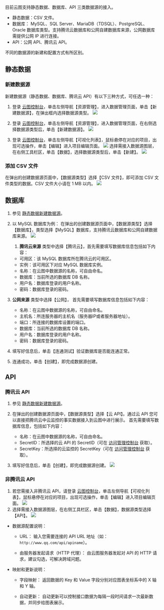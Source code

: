 目前云图支持静态数据、数据库、API 三类数据源的接入。

- 静态数据：CSV 文件。
- 数据库： MySQL、SQL Server、MariaDB（TDSQL）、PostgreSQL、Oracle 数据库类型。支持腾讯云数据库和公网自建数据库来源，公网数据库需提供公网 IP 进行连接。
- API：公网 API、腾讯云 API。

不同的数据源的新建和配置方式有所区别。
## 静态数据
<span id="create"></span>
### 新建数据源
新建数据源（静态数据、数据库、腾讯云 API）有以下三种方式，可任选一种：
1. 登录 [云图控制台](https://console.cloud.tencent.com/yuntu)，单击左侧导航【资源管理】，进入数据管理页面，单击【新建数据源】，在弹出框内选择数据源类型。
  ![](https://mc.qcloudimg.com/static/img/12a030652380933852969531b3b92d79/image.png)

2. 登录 [云图控制台](https://console.cloud.tencent.com/yuntu)，单击左侧导航【资源管理】，进入数据管理页面，在右侧选择数据源类型后，单击【新建数据源】。
  ![](https://mc.qcloudimg.com/static/img/4c93d07d3783c69b32fd73e46a47b2e2/image.png)

3. 登录 [云图控制台](https://console.cloud.tencent.com/yuntu)，单击左侧导航【可视化列表】，鼠标悬停在对应的项目，出现可选操作，单击【编辑】进入项目编辑页面。
  ![](https://mc.qcloudimg.com/static/img/edc3e3b126bb5ea30804f2ddbc46d2fe/image.png)
  选择需接入数据源图层，在右侧工具栏区，单击【数据】，选择数据源类型后，单击【新建】。
  ![](https://mc.qcloudimg.com/static/img/bca0b2e041c9861a8607eb224990a9af/image.png)
  
### 添加 CSV 文件
在弹出的创建数据源页面中，【数据源类型】选择【CSV 文件】，即可添加 CSV 文件类型的数据。CSV 文件大小请在 1 MB 以内。
![](https://mc.qcloudimg.com/static/img/5324aec3f96fb4028bab8907606376f1/image.png)

## 数据库
1. 参见 [静态数据新建数据源](#create)。
2. 以 MySQL 数据库为例：
在弹出的创建数据源页面中，【数据源类型】选择【数据库】，类型选择【MySQL】数据库，支持腾讯云数据库和公网自建数据库来源。
![](https://mc.qcloudimg.com/static/img/875053fca7cc26235f315e3ef3e0ba73/image.png)
   1. **腾讯云来源**
	 类型中选择【腾讯云】，首先需要填写数据库信息包括如下内容：
     - 可用区：该 MySQL 数据库所在腾讯云的可用区。
     - 实例：该可用区下对应 MySQL 数据库实例。
     - 名称：在云图中数据源的名称，可自由命名。
     - 数据库：当前所选的数据库 DB 名称。
     - 用户名：数据库登录的用户名称。
     - 密码：数据库登录的密码。

 2. **公网来源**
  类型中选择【公网】， 首先需要填写数据库信息包括如下内容：
       - 名称：在云图中数据源的名称，可自由命名。
       - 主机名：所连服务器的主机名（服务器IP或者服务器地址）。
       - 端口：所连接的数据库设置的端口。
       - 数据库：当前所选的数据库 DB 名称。
       - 用户名：数据库登录的用户名称。
      - 密码：数据库登录的密码。

3. 填写好信息后，单击【连通测试】验证数据库是否能连通正常。
4. 连通成功，单击【创建】，即完成数据源创建。
	
## API
### 腾讯云 API 
1. 参见 [静态数据新建数据源](#create)。
2. 在弹出的创建数据源页面中，【数据源类型】选择【云 API】。通过云 API 您可以直接把腾讯云中云监控的事实数据接入到云图中进行展示。
   首先需要填写数据库信息，包括如下内容：
     - 名称：在云图中数据源的名称，可自由命名。
     - SecretID：所选择的云 API 的 SecretID（可在 [访问管理控制台](https://console.cloud.tencent.com/cam/capi) 获取）。
     - SecretKey：所选择的云监控的 SecretKey（可在 [访问管理控制台](https://console.cloud.tencent.com/cam/capi) 获取）。
 
3. 填写好信息后，单击【创建】，即完成数据源创建。
  ![](https://mc.qcloudimg.com/static/img/4b6d2e28856c831621103f8db21f8f1e/image.png)


### 非腾讯云 API
1. 若您需接入非腾讯云 API，请登录 [云图控制台](https://console.cloud.tencent.com/yuntu)，单击左侧导航【可视化列表】，鼠标悬停在对应的项目，出现可选操作，单击【编辑】进入项目编辑页面。
![](https://mc.qcloudimg.com/static/img/edc3e3b126bb5ea30804f2ddbc46d2fe/image.png)
2. 选择需接入数据源图层，在右侧工具栏区，单击【数据】，数据源类型选择【API】。
![](https://mc.qcloudimg.com/static/img/c845ae4bf5799a383bad85efec045950/image.png)
 - 数据源配置说明：
     - URL： 输入您需要连接的 API URL 地址（如：``http://www.qq.com/api/apiname``）。

     - 由服务器发起请求（HTTP 代理）： 由云图服务器发起对 API 的 HTTP 请求，建议勾选，可解决跨域问题。

 - 映射和更新说明：
     - 字段映射： 返回数据的 Key 和 Value 字段分别对应图表坐标系中的 X 轴和 Y 轴。

     - 自动更新： 自动更新可以控制接口数据为每隔一段时间请求一次最新数据，并同步给图表展示。
